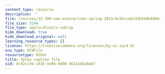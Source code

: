 ```yaml
---
content_type: resource
description: ''
file: /courses/15-390-new-enterprises-spring-2013/4c92cceb143b5e0b9d864611a4da8a67_Ma3ANiGPVNU.vtt
file_size: 3144
file_type: application/x-subrip
hide_download: true
hide_download_original: null
learning_resource_types: []
license: https://creativecommons.org/licenses/by-nc-sa/4.0/
ocw_type: OCWFile
resourcetype: Other
title: 3play caption file
uid: 4c92cceb-143b-5e0b-9d86-4611a4da8a67
---
```

